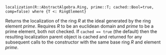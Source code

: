 ```
localization(R::AbstractAlgebra.Ring, prime::T; cached::Bool=true, comp=false) where {T <: RingElement}
```

Returns the localization of the ring $R$ at the ideal generated by the ring element $prime$. Requires $R$ to be an euclidean domain and $prime$ to be a prime element, both not checked. If `cached == true` (the default) then the resulting localization parent object is cached and returned for any subsequent calls to the constructor with the same base ring $R$ and element $prime$.
